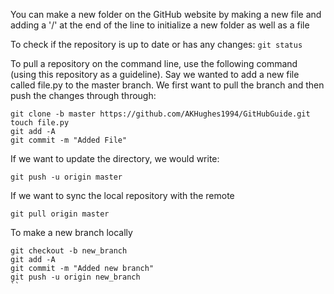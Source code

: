 You can make a new folder on the GitHub website by making a new file and adding a '/' at the end of the line to initialize a new folder as well as a file

To check if the repository is up to date or has any changes: `git status` 

To pull a repository on the command line, use the following command (using this repository as a guideline). Say we wanted to add a new file called file.py to the master branch. We first want to pull the branch and then push the changes through through: 
```
git clone -b master https://github.com/AKHughes1994/GitHubGuide.git
touch file.py
git add -A
git commit -m "Added File"
```

If we want to update the directory, we would write:
```
git push -u origin master
```

If we want to sync the local repository with the remote
```
git pull origin master
```

To make a new branch locally
```
git checkout -b new_branch
git add -A
git commit -m "Added new branch"
git push -u origin new_branch
``


